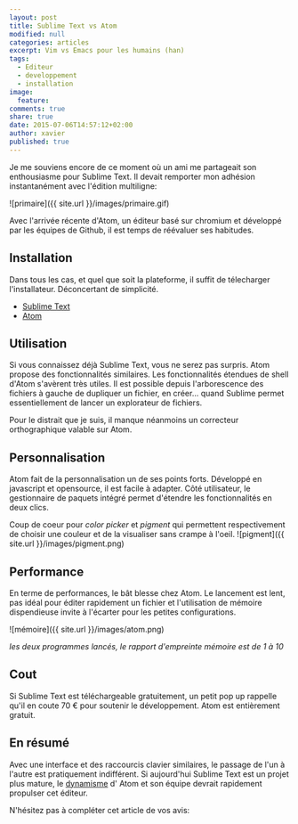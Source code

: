```yaml
---
layout: post
title: Sublime Text vs Atom
modified: null
categories: articles
excerpt: Vim vs Emacs pour les humains (han)
tags:
  - Editeur
  - developpement
  - installation
image:
  feature:
comments: true
share: true
date: 2015-07-06T14:57:12+02:00
author: xavier
published: true
---
```


Je me souviens encore de ce moment où un ami me partageait son enthousiasme pour Sublime Text. Il devait remporter mon adhésion instantanément avec l'édition multiligne:

![primaire]({{ site.url }}/images/primaire.gif)

Avec l'arrivée récente d'Atom, un éditeur basé sur chromium et développé par les équipes de Github, il est temps de réévaluer ses habitudes.

## Installation

Dans tous les cas, et quel que soit la plateforme, il suffit de télecharger l'installateur. Déconcertant de simplicité.

* [Sublime Text](http://www.sublimetext.com/3)
* [Atom](http://atom.io)

## Utilisation

Si vous connaissez déjà Sublime Text, vous ne serez pas surpris. Atom propose des fonctionnalités similaires. Les fonctionnalités étendues de shell d'Atom s'avèrent très utiles. Il est possible depuis l'arborescence des fichiers à gauche de dupliquer un fichier, en créer... quand Sublime permet essentiellement de lancer un explorateur de fichiers.

Pour le distrait que je suis, il manque néanmoins un correcteur orthographique valable sur Atom.

## Personnalisation

Atom fait de la personnalisation un de ses points forts. Développé en javascript et opensource, il est facile à adapter. Côté utilisateur, le gestionnaire de paquets intégré permet d'étendre les fonctionnalités en deux clics.

Coup de coeur pour _color picker_ et _pigment_ qui permettent respectivement de choisir une couleur et de la visualiser sans crampe à l'oeil.
![pigment]({{ site.url }}/images/pigment.png)


## Performance

En terme de performances, le bât blesse chez Atom. Le lancement est lent, pas idéal pour éditer rapidement un fichier et l'utilisation de mémoire dispendieuse invite à l'écarter pour les petites configurations.

![mémoire]({{ site.url }}/images/atom.png)

_les deux programmes lancés, le rapport d'empreinte mémoire est de 1 à 10_

## Cout

Si Sublime Text est téléchargeable gratuitement, un petit pop up rappelle qu'il en coute 70 € pour soutenir le développement. Atom est entièrement gratuit.

## En résumé

Avec une interface et des raccourcis clavier similaires, le passage de l'un à l'autre est pratiquement indifférent. Si aujourd'hui Sublime Text est un projet plus mature, le [dynamisme](https://github.com/atom/atom) d' Atom et son équipe devrait rapidement propulser cet éditeur.



N'hésitez pas à compléter cet article de vos avis:
